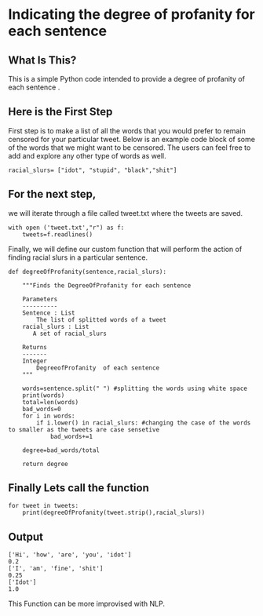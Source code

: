 Indicating the degree of profanity for each sentence
==============================

What Is This?
-------------

This is a simple Python code  intended to provide a degree of profanity of each sentence .

Here is the First Step
----------------------
First step is to make a list of all the words that you would prefer to remain censored for your particular tweet. Below is an example code block of some of the words that we might want to be censored. The users can feel free to add and explore any other type of words as well.

``` racial_slurs= ["idot", "stupid", "black","shit"] ```

For the next step,
-------------------
we will iterate through a file called tweet.txt where the tweets are saved.

``` 
with open ('tweet.txt',"r") as f:
    tweets=f.readlines()
```

Finally, we will define our  custom function that will perform the action of finding racial slurs  in a particular sentence.
```
def degreeOfProfanity(sentence,racial_slurs):
    
    """Finds the DegreeOfProfanity for each sentence

    Parameters
    ----------
    Sentence : List
        The list of splitted words of a tweet
    racial_slurs : List
       A set of racial_slurs 

    Returns
    -------
    Integer
        DegreeofProfanity  of each sentence 
    """

    words=sentence.split(" ") #splitting the words using white space
    print(words)
    total=len(words)
    bad_words=0
    for i in words:
        if i.lower() in racial_slurs: #changing the case of the words to smaller as the tweets are case sensetive
            bad_words+=1
            
    degree=bad_words/total
    
    return degree
```

Finally Lets call the function
------------------------------
```
for tweet in tweets:
    print(degreeOfProfanity(tweet.strip(),racial_slurs))
```
Output
-------
```
['Hi', 'how', 'are', 'you', 'idot']
0.2
['I', 'am', 'fine', 'shit']
0.25
['Idot']
1.0

```
This Function can be more improvised with  NLP. 
